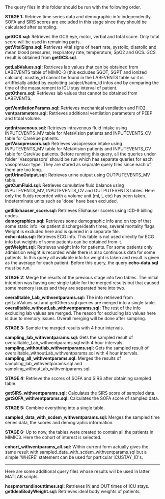 The query files in this folder should be run with the following order.

**STAGE 1:** Retrieve time series data and demographic info independently. SOFA and SIRS scores are excluded in this stage since they should be calculated after sampling.

**getGCS.sql:** Retrieves the GCS eye, motor, verbal and total score. Only total score will be used in remaining parts. <br />
**getVitalSigns.sql:** Retrieves vital signs of heart rate, systolic, diastolic and mean blood pressures, respiratory rate, temperature, SpO2 and GCS. GCS result is obtained from **getGCS.sql**.

**getLabValues.sql:** Retrieves lab values that can be obtained from LABEVENTS table of MIMIC-3 (this excludes SGOT, SGPT and ionized calcium). icustay_id cannot be found in the LABEVENTS table so it is artifficially added by exploiting subject/hadm_id infos and by comparing the time of the measurement to ICU stay interval of patient. <br />
**getOthers.sql:** Retrieves lab values that cannot be obtained from LABEVENTS.

**getVentilationParams.sql:** Retrieves mechanical ventilation and FiO2. <br />
**ventparameters.sql:** Retrieves additional ventilation parameters of PEEP and titdal volume.

**getIntravenous.sql:** Retrieves intravenous fluid intake using INPUTEVENTS_MV table for MetaVision patients and INPUTEVENTS_CV table for CareVue patients. <br />
**getVasopressors.sql:**  Retrieves vasopressor intake using INPUTEVENTS_MV table for MetaVision patients and INPUTEVENTS_CV table for CareVue patients. Before running this query, all the queries under folder 'Vasopressors' should be run which has separate queries for each vasopressor type. They are stored as separate query files since each of them are too long. <br />
**getUrineOutput.sql:** Retrieves urine output using OUTPUTEVENTS_MV table. <br />
**getCumFluid.sql:** Retrieves cumulative fluid balance using INPUTEVENTS_MV, INPUTEVENTS_CV and OUTPUTEVENTS tables. Here only the fluids recorded with a volume unit (ml, L etc) has been taken. Indeterminate units such as 'dose' have been excluded. <br />

**getElixhauser_score.sql:** Retrieves Elixhauser scores using ICD-9 billing codes. <br />
**demographics.sql:** Retrieves some demographic info and on top of that some static info like patient discharge/death times, several mortality flags. Weight is excluded here and is queried in a separate file. <br />
**echo-data.sql:** Retrieves ECG info. This table is not used directly for ECG info but weights of some patients can be obtained from it. <br />
**getWeight.sql:** Retrieves weight info for patients. For some patients only admission weight is recorded while there is also continuous data for some patients. In this query all available info for weight is taken and result is given as the average for each patient. Before this query, the query **echo-data.sql** must be run. 

**STAGE 2:** Merge the results of the previous stage into two tables. The initial intention was having one single table for the merged results but that caused some memory issues and they are separated here into two.

**overalltable_Lab_withventparams.sql:** The info retrieved from getLabValues.sql and getOthers.sql queries are merged into a single table. <br />
**overalltable_withoutLab_withventparams.sql:** The rest of the info excluding lab values are merged. The reason for excluding lab values here is due to memory issues. Overall merging will be done after sampling. 

**STAGE 3:** Sample the merged results with 4 hour intervals.

**sampling_lab_withventparams.sql:** Gets the sampled result of overalltable_Lab_withventparams.sql with 4 hour intervals. <br />
**sampling_withoutlab_withventparams.sql:** Gets the sampled result of overalltable_withoutLab_withventparams.sql with 4 hour intervals. <br />
**sampling_all_withventparams.sql:** Merges the results of sampling_lab_withventparams.sql and sampling_withoutLab_withventparams.sql.

**STAGE 4:** Retrieve the scores of SOFA and SIRS after obtaining sampled table.

**getSIRS_withventparams.sql:** Calculates the SIRS score of sampled data. <br />
**getSOFA_withventparams.sql:** Calculates the SOFA score of sampled data.

**STAGE 5:** Combine everything into a single table.

**sampled_data_with_scdem_withventparams.sql:** Merges the sampled time series data, the scores and demographic information.

**STAGE 6:** Up to now, the tables were created to contain all the patients in MIMIC3. Here the cohort of interest is selected.

**cohort_withventparams_all.sql:** Within current form actually gives the same result with sampled_data_with_scdem_withventparams.sql but a simple 'WHERE' statement can be used for particular ICUSTAY_ID's.


------------------------------------------------------------------------------------------------------------------------

Here are some additional query files whose results will be used in latter MATLAB scripts.

**hospmortandinouttimes.sql:** Retrieves IN and OUT times of ICU stays. <br />
**getIdealBodyWeight.sql:** Retrieves ideal body weights of patients.